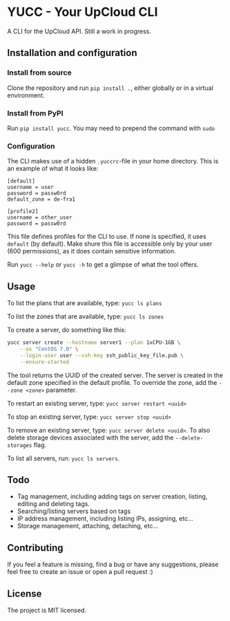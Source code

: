 # YUCC - Your UpCloud CLI

A CLI for the UpCloud API. Still a work in progress.

## Installation and configuration

### Install from source

Clone the repository and run `pip install .`, either globally or in a virtual
environment.

### Install from PyPI

Run `pip install yucc`. You may need to prepend the command with `sudo`

### Configuration

The CLI makes use of a hidden `.yuccrc`-file in your home directory. This is an
example of what it looks like:
```
[default]
username = user
password = passw0rd
default_zone = de-fra1

[profile2]
username = other_user
password = passw0rd
```
This file defines profiles for the CLI to use. If none is specified, it uses
`default` (by default). Make shure this file is accessible only by your user
(600 permissions), as it does contain sensitive information.

Run `yucc --help` or `yucc -h` to get a glimpse of what the tool offers.

## Usage

To list the plans that are available, type: `yucc ls plans`

To list the zones that are available, type: `yucc ls zones`

To create a server, do something like this:
```bash
yucc server create --hostname server1 --plan 1xCPU-1GB \
    --os "CentOS 7.0" \
    --login-user user --ssh-key ssh_public_key_file.pub \
    --ensure-started
```
The tool returns the UUID of the created server. The server is created in the
default zone specified in the default profile. To override the zone, add the
`--zone <zone>` parameter.

To restart an existing server, type: `yucc server restart <uuid>`

To stop an existing server, type: `yucc server stop <uuid>`

To remove an existing server, type: `yucc server delete <uuid>`. To also delete
storage devices associated with the server, add the `--delete-storages` flag.

To list all servers, run: `yucc ls servers`.

## Todo

- Tag management, including adding tags on server creation, listing, editing and
  deleting tags.
- Searching/listing servers based on tags
- IP address management, including listing IPs, assigning, etc...
- Storage management, attaching, detaching, etc...

## Contributing

If you feel a feature is missing, find a bug or have any suggestions, please
feel free to create an issue or open a pull request :)

## License

The project is MIT licensed.
